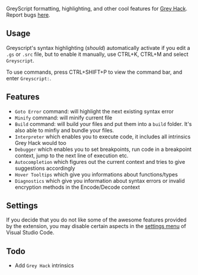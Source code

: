 GreyScript formatting, highlighting, and other cool features for [Grey Hack](https://greyhackgame.com).<br>
Report bugs [here](https://github.com/WyattSL/greyscript/issues).

## Usage
Greyscript's syntax highlighting (*should*) automatically activate if you edit a `.gs` or `.src` file, but to enable it manually, use CTRL+K, CTRL+M and select `Greyscript`.


To use commands, press CTRL+SHIFT+P to view the command bar, and enter `Greyscript:`.

## Features

* `Goto Error` command: will highlight the next existing syntax error
* `Minify` command: will minify current file
* `Build` command: will build your files and put them into a `build` folder. It's also able to minfiy and bundle your files.
* `Interpreter` which enables you to execute code, it includes all intrinsics Grey Hack would too
* `Debugger` which enables you to set breakpoints, run code in a breakpoint context, jump to the next line of execution etc.
* `Autocompletion` which figures out the current context and tries to give suggestions accordingly
* `Hover Tooltips` which give you informations about functions/types
* `Diagnostics` which give you information about syntax errors or invalid encryption methods in the Encode/Decode context

## Settings
If you decide that you do not like some of the awesome features provided by the extension, you may disable certain aspects in the [settings menu](https://code.visualstudio.com/docs/getstarted/settings) of Visual Studio Code.

## Todo

* Add `Grey Hack` intrinsics
